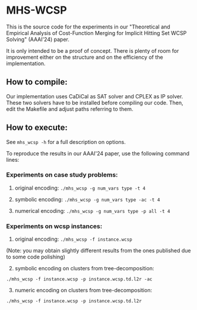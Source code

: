 # MHS-WCSP

This is the source code for the experiments in our "Theoretical and Empirical Analysis of Cost-Function Merging for Implicit Hitting Set WCSP Solving" (AAAI'24) paper. 

It is only intended to be a proof of concept. There is plenty of room for improvement either on the structure and on the efficiency of the implementation.

## How to compile:

Our implementation uses CaDiCal as SAT solver and CPLEX as IP solver. These two solvers have to be installed before compiling our code. Then, edit the Makefile and adjust paths referring to them.

## How to execute:

See `mhs_wcsp -h` for a full description on options.

To reproduce the results in our AAAI'24 paper, use the following command lines:

### Experiments on case study problems:

1. original encoding: `./mhs_wcsp -g num_vars type -t 4`

2. symbolic encoding: `./mhs_wcsp -g num_vars type -ac -t 4`

3. numerical encoding: `./mhs_wcsp -g num_vars type -p all -t 4`

### Experiments on wcsp instances:

1. original encoding: `./mhs_wcsp -f instance.wcsp` 

(Note: you may obtain slightly different results from the ones published due to some code polishing)

2. symbolic encoding on clusters from tree-decomposition:

  `./mhs_wcsp -f instance.wcsp -p instance.wcsp.td.l2r -ac`

3. numeric encoding on clusters from tree-decomposition:

  `./mhs_wcsp -f instance.wcsp -p instance.wcsp.td.l2r`


